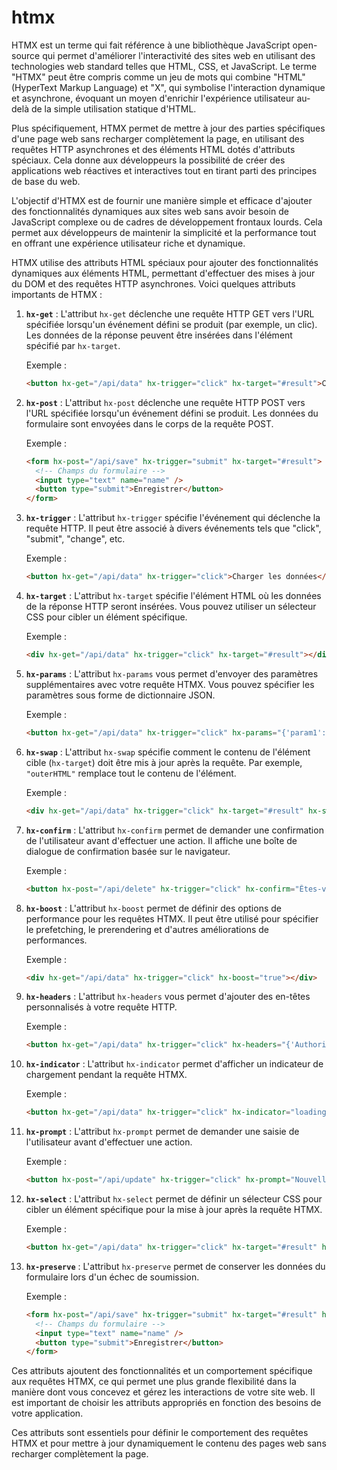 # htmx
HTMX est un terme qui fait référence à une bibliothèque JavaScript open-source qui permet d'améliorer l'interactivité des sites web en utilisant des technologies web standard telles que HTML, CSS, et JavaScript. Le terme "HTMX" peut être compris comme un jeu de mots qui combine "HTML" (HyperText Markup Language) et "X", qui symbolise l'interaction dynamique et asynchrone, évoquant un moyen d'enrichir l'expérience utilisateur au-delà de la simple utilisation statique d'HTML.

Plus spécifiquement, HTMX permet de mettre à jour des parties spécifiques d'une page web sans recharger complètement la page, en utilisant des requêtes HTTP asynchrones et des éléments HTML dotés d'attributs spéciaux. Cela donne aux développeurs la possibilité de créer des applications web réactives et interactives tout en tirant parti des principes de base du web.

L'objectif d'HTMX est de fournir une manière simple et efficace d'ajouter des fonctionnalités dynamiques aux sites web sans avoir besoin de JavaScript complexe ou de cadres de développement frontaux lourds. Cela permet aux développeurs de maintenir la simplicité et la performance tout en offrant une expérience utilisateur riche et dynamique.

HTMX utilise des attributs HTML spéciaux pour ajouter des fonctionnalités dynamiques aux éléments HTML, permettant d'effectuer des mises à jour du DOM et des requêtes HTTP asynchrones. Voici quelques attributs importants de HTMX :

1. **`hx-get`** :
   L'attribut `hx-get` déclenche une requête HTTP GET vers l'URL spécifiée lorsqu'un événement défini se produit (par exemple, un clic). Les données de la réponse peuvent être insérées dans l'élément spécifié par `hx-target`.

   Exemple :
   ```html
   <button hx-get="/api/data" hx-trigger="click" hx-target="#result">Charger les données</button>
   ```

2. **`hx-post`** :
   L'attribut `hx-post` déclenche une requête HTTP POST vers l'URL spécifiée lorsqu'un événement défini se produit. Les données du formulaire sont envoyées dans le corps de la requête POST.

   Exemple :
   ```html
   <form hx-post="/api/save" hx-trigger="submit" hx-target="#result">
     <!-- Champs du formulaire -->
     <input type="text" name="name" />
     <button type="submit">Enregistrer</button>
   </form>
   ```

3. **`hx-trigger`** :
   L'attribut `hx-trigger` spécifie l'événement qui déclenche la requête HTTP. Il peut être associé à divers événements tels que "click", "submit", "change", etc.

   Exemple :
   ```html
   <button hx-get="/api/data" hx-trigger="click">Charger les données</button>
   ```

4. **`hx-target`** :
   L'attribut `hx-target` spécifie l'élément HTML où les données de la réponse HTTP seront insérées. Vous pouvez utiliser un sélecteur CSS pour cibler un élément spécifique.

   Exemple :
   ```html
   <div hx-get="/api/data" hx-trigger="click" hx-target="#result"></div>
   ```

5. **`hx-params`** :
   L'attribut `hx-params` vous permet d'envoyer des paramètres supplémentaires avec votre requête HTMX. Vous pouvez spécifier les paramètres sous forme de dictionnaire JSON.

   Exemple :
   ```html
   <button hx-get="/api/data" hx-trigger="click" hx-params="{'param1': 'value1'}">Charger les données</button>
   ```

6. **`hx-swap`** :
   L'attribut `hx-swap` spécifie comment le contenu de l'élément cible (`hx-target`) doit être mis à jour après la requête. Par exemple, `"outerHTML"` remplace tout le contenu de l'élément.

   Exemple :
   ```html
   <div hx-get="/api/data" hx-trigger="click" hx-target="#result" hx-swap="outerHTML">Initial Content</div>
   ```


7. **`hx-confirm`** :
   L'attribut `hx-confirm` permet de demander une confirmation de l'utilisateur avant d'effectuer une action. Il affiche une boîte de dialogue de confirmation basée sur le navigateur.

   Exemple :
   ```html
   <button hx-post="/api/delete" hx-trigger="click" hx-confirm="Êtes-vous sûr de vouloir supprimer ?">Supprimer</button>
   ```

8. **`hx-boost`** :
   L'attribut `hx-boost` permet de définir des options de performance pour les requêtes HTMX. Il peut être utilisé pour spécifier le prefetching, le prerendering et d'autres améliorations de performances.

   Exemple :
   ```html
   <div hx-get="/api/data" hx-trigger="click" hx-boost="true"></div>
   ```

9. **`hx-headers`** :
   L'attribut `hx-headers` vous permet d'ajouter des en-têtes personnalisés à votre requête HTTP.

   Exemple :
   ```html
   <button hx-get="/api/data" hx-trigger="click" hx-headers="{'Authorization': 'Bearer myToken'}">Charger les données</button>
   ```

10. **`hx-indicator`** :
    L'attribut `hx-indicator` permet d'afficher un indicateur de chargement pendant la requête HTMX.

    Exemple :
    ```html
    <button hx-get="/api/data" hx-trigger="click" hx-indicator="loading...">Charger les données</button>
    ```

11. **`hx-prompt`** :
    L'attribut `hx-prompt` permet de demander une saisie de l'utilisateur avant d'effectuer une action.

    Exemple :
    ```html
    <button hx-post="/api/update" hx-trigger="click" hx-prompt="Nouvelle valeur :">Mettre à jour</button>
    ```

12. **`hx-select`** :
    L'attribut `hx-select` permet de définir un sélecteur CSS pour cibler un élément spécifique pour la mise à jour après la requête HTMX.

    Exemple :
    ```html
    <button hx-get="/api/data" hx-trigger="click" hx-target="#result" hx-select=".data-item"></button>
    ```

13. **`hx-preserve`** :
    L'attribut `hx-preserve` permet de conserver les données du formulaire lors d'un échec de soumission.

    Exemple :
    ```html
    <form hx-post="/api/save" hx-trigger="submit" hx-target="#result" hx-preserve="true">
      <!-- Champs du formulaire -->
      <input type="text" name="name" />
      <button type="submit">Enregistrer</button>
    </form>
    ```

Ces attributs ajoutent des fonctionnalités et un comportement spécifique aux requêtes HTMX, ce qui permet une plus grande flexibilité dans la manière dont vous concevez et gérez les interactions de votre site web. Il est important de choisir les attributs appropriés en fonction des besoins de votre application.

Ces attributs sont essentiels pour définir le comportement des requêtes HTMX et pour mettre à jour dynamiquement le contenu des pages web sans recharger complètement la page.
